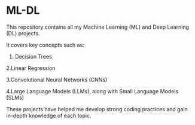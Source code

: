 # ML-DL
This repository contains all my Machine Learning (ML) and Deep Learning (DL) projects.

It covers key concepts such as:

  1. Decision Trees

  2.Linear Regression

  3.Convolutional Neural Networks (CNNs)

  4.Large Language Models (LLMs), along with Small Language Models (SLMs)

These projects have helped me develop strong coding practices and gain in-depth knowledge of each topic.
